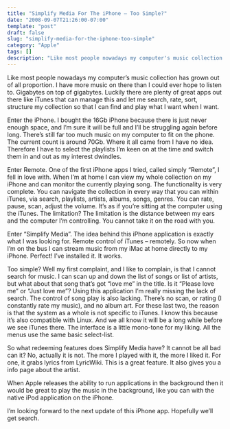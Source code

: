 ```yaml
---
title: "Simplify Media For The iPhone – Too Simple?"
date: "2008-09-07T21:26:00-07:00"
template: "post"
draft: false
slug: "simplify-media-for-the-iphone-too-simple"
category: "Apple"
tags: []
description: "Like most people nowadays my computer's music collection has grown out of all proportion. I have more music on there than I could ever hope to listen to."
---
```

Like most people nowadays my computer’s music collection has grown out of all proportion. I have more music on there than I could ever hope to listen to. Gigabytes on top of gigabytes. Luckily there are plenty of great apps out there like iTunes that can manage this and let me search, rate, sort, structure my collection so that I can find and play what I want when I want.

<a href="https://1.bp.blogspot.com/_PQOgjfAsIN4/SMS7yFlm_9I/AAAAAAAAAG8/IMAeJTUbhLI/s1600-h/IMG_0001.PNG" onblur="try {parent.deselectBloggerImageGracefully();} catch(e) {}">

<img alt="" border="0" id="BLOGGER_PHOTO_ID_5243522335333875666" src="https://1.bp.blogspot.com/_PQOgjfAsIN4/SMS7yFlm_9I/AAAAAAAAAG8/IMAeJTUbhLI/s320/IMG_0001.PNG" style="float:right; margin:0 0 10px 10px;cursor:pointer; cursor:hand;"/>

</a>Enter the iPhone. I bought the 16Gb iPhone because there is just never enough space, and I’m sure it will be full and I’ll be struggling again before long. There’s still far too much music on my computer to fit on the phone. The current count is around 70Gb. Where it all came from I have no idea. Therefore I have to select the playlists I’m keen on at the time and switch them in and out as my interest dwindles.

Enter Remote. One of the first iPhone apps I tried, called simply “Remote”, I fell in love with. When I’m at home I can view my whole collection on my iPhone and can monitor the currently playing song. The functionality is very complete. You can navigate the collection in every way that you can within iTunes, via search, playlists, artists, albums, songs, genres. You can rate, pause, scan, adjust the volume. It’s as if you’re sitting at the computer using the iTunes. The limitation? The limitation is the distance between my ears and the computer I’m controlling. You cannot take it on the road with you.

Enter “Simplify Media”. The idea behind this iPhone application is exactly what I was looking for. Remote control of iTunes – remotely. So now when I’m on the bus I can stream music from my iMac at home directly to my iPhone. Perfect! I’ve installed it. It works.

Too simple? Well my first complaint, and I like to complain, is that I cannot search for music. I can scan up and down the list of songs or list of artists, but what about that song that’s got “love me” in the title. Is it “Please love me” or “Just love me”? Using this application I’m really missing the lack of search. The control of song play is also lacking. There’s no scan, or rating (I constantly rate my music), and no album art. For these last two, the reason is that the system as a whole is not specific to iTunes. I know this because it’s also compatible with Linux. And we all know it will be a long while before we see iTunes there. The interface is a little mono-tone for my liking. All the menus use the same basic select-list.

So what redeeming features does Simplify Media have? It cannot be all bad can it? No, actually it is not. The more I played with it, the more I liked it. For one, it grabs lyrics from LyricWiki. This is a great feature. It also gives you a info page about the artist.

When Apple releases the ability to run applications in the background then it would be great to play the music in the background, like you can with the native iPod application on the iPhone.

I’m looking forward to the next update of this iPhone app. Hopefully we’ll get search.

